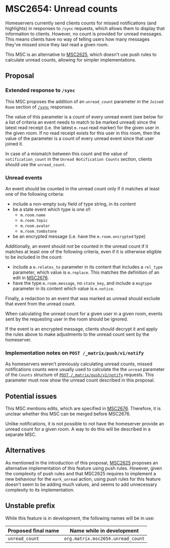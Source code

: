 # MSC2654: Unread counts

Homeservers currently send clients counts for missed notifications (and
highlights) in responses to `/sync` requests, which allows them to display that
information to clients. However, no count is provided for unread messages. This
means clients have no way of telling users how many messages they've missed
since they last read a given room.

This MSC is an alternative to
[MSC2625](https://github.com/matrix-org/matrix-doc/pull/2625), which doesn't use
push rules to calculate unread counts, allowing for simpler implementations.


## Proposal


### Extended response to `/sync`

This MSC proposes the addition of an `unread_count` parameter in the `Joined
Room` section of
[`/sync`](https://matrix.org/docs/spec/client_server/r0.6.1#get-matrix-client-r0-sync)
responses.

The value of this parameter is a count of every unread event (see below for a
list of criteria an event needs to match to be marked unread) since the latest
read receipt (i.e. the latest `m.read` read marker) for the given user in the
given room. If no read receipt exists for this user in this room, then the value
of the parameter is a count of every unread event since that user joined it.

In case of a mismatch between this count and the value of `notification_count`
in the `Unread Notification Counts` section, clients should use the
`unread_count`.


### Unread events

An event should be counted in the unread count only if it matches at least one
of the following criteria:

* include a non-empty `body` field of type string, in its content
* be a state event which type is one of:
    * `m.room.name`
    * `m.room.topic`
    * `m.room.avatar`
    * `m.room.tombstone`
* be an encrypted message (i.e. have the `m.room.encrypted` type)

Additionally, an event should _not_ be counted in the unread count if it matches
at least one of the following criteria, even if it is otherwise eligible to be
included in the count:

* include a `m.relates_to` parameter in its content that includes a `rel_type`
  parameter, which value is `m.replace`. This matches the definition of an edit
  in [MSC2676](https://github.com/matrix-org/matrix-doc/pull/2676).
* have the type `m.room.message`, no `state_key`, and include a `msgtype`
  parameter in its content which value is `m.notice`.

Finally, a redaction to an event that was marked as unread should exclude that
event from the unread count.

When calculating the unread count for a given user in a given room, events sent
by the requesting user in the room should be ignored.

If the event is an encrypted message, clients should decrypt it and apply the
rules above to make adjustments to the unread count sent by the homeserver.


### Implementation notes on `POST /_matrix/push/v1/notify`

As homeservers weren't previously calculating unread counts, missed
notifications counts were usually used to calculate the the `unread` parameter
of the `Counts` structure of [`POST
/_matrix/push/v1/notify`](https://matrix.org/docs/spec/push_gateway/latest#post-matrix-push-v1-notify)
requests. This parameter must now show the unread count described in this
proposal.


## Potential issues

This MSC mentions edits, which are specified in
[MSC2676](https://github.com/matrix-org/matrix-doc/pull/2676). Therefore, it is
unclear whether this MSC can be merged before MSC2676.

Unlike notifications, it is not possible to not have the homeserver provide an
unread count for a given room. A way to do this will be described in a separate
MSC.


## Alternatives

As mentioned in the introduction of this proposal,
[MSC2625](https://github.com/matrix-org/matrix-doc/pull/2625) proposes an
alternative implementation of this feature using push rules. However, given the
complexity of push rules and that MSC2625 requires to implement a new behaviour
for the `mark_unread` action, using push rules for this feature doesn't seem to
be adding much values, and seems to add unnecessary complexity to its
implementation.


## Unstable prefix

While this feature is in development, the following names will be in use:

| Proposed final name | Name while in development |
| --- | --- |
| `unread_count` | `org.matrix.msc2654.unread_count` |
